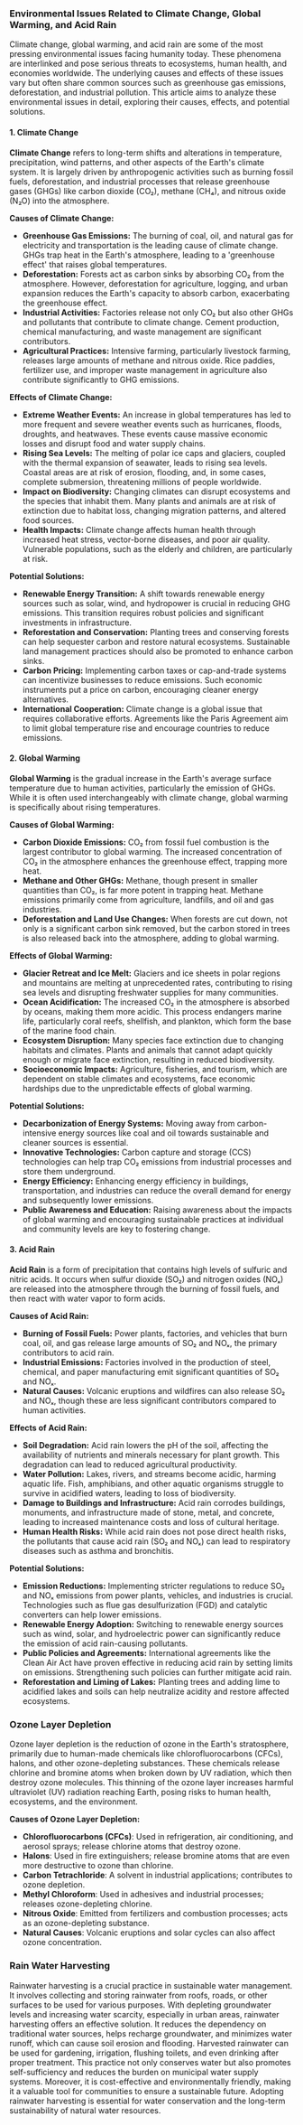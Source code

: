 ### Environmental Issues Related to Climate Change, Global Warming, and Acid Rain

Climate change, global warming, and acid rain are some of the most pressing environmental issues facing humanity today. These phenomena are interlinked and pose serious threats to ecosystems, human health, and economies worldwide. The underlying causes and effects of these issues vary but often share common sources such as greenhouse gas emissions, deforestation, and industrial pollution. This article aims to analyze these environmental issues in detail, exploring their causes, effects, and potential solutions.

#### 1. Climate Change

**Climate Change** refers to long-term shifts and alterations in temperature, precipitation, wind patterns, and other aspects of the Earth's climate system. It is largely driven by anthropogenic activities such as burning fossil fuels, deforestation, and industrial processes that release greenhouse gases (GHGs) like carbon dioxide (CO₂), methane (CH₄), and nitrous oxide (N₂O) into the atmosphere.

**Causes of Climate Change:**
- **Greenhouse Gas Emissions:** The burning of coal, oil, and natural gas for electricity and transportation is the leading cause of climate change. GHGs trap heat in the Earth's atmosphere, leading to a 'greenhouse effect' that raises global temperatures.
- **Deforestation:** Forests act as carbon sinks by absorbing CO₂ from the atmosphere. However, deforestation for agriculture, logging, and urban expansion reduces the Earth's capacity to absorb carbon, exacerbating the greenhouse effect.
- **Industrial Activities:** Factories release not only CO₂ but also other GHGs and pollutants that contribute to climate change. Cement production, chemical manufacturing, and waste management are significant contributors.
- **Agricultural Practices:** Intensive farming, particularly livestock farming, releases large amounts of methane and nitrous oxide. Rice paddies, fertilizer use, and improper waste management in agriculture also contribute significantly to GHG emissions.

**Effects of Climate Change:**
- **Extreme Weather Events:** An increase in global temperatures has led to more frequent and severe weather events such as hurricanes, floods, droughts, and heatwaves. These events cause massive economic losses and disrupt food and water supply chains.
- **Rising Sea Levels:** The melting of polar ice caps and glaciers, coupled with the thermal expansion of seawater, leads to rising sea levels. Coastal areas are at risk of erosion, flooding, and, in some cases, complete submersion, threatening millions of people worldwide.
- **Impact on Biodiversity:** Changing climates can disrupt ecosystems and the species that inhabit them. Many plants and animals are at risk of extinction due to habitat loss, changing migration patterns, and altered food sources.
- **Health Impacts:** Climate change affects human health through increased heat stress, vector-borne diseases, and poor air quality. Vulnerable populations, such as the elderly and children, are particularly at risk.

**Potential Solutions:**
- **Renewable Energy Transition:** A shift towards renewable energy sources such as solar, wind, and hydropower is crucial in reducing GHG emissions. This transition requires robust policies and significant investments in infrastructure.
- **Reforestation and Conservation:** Planting trees and conserving forests can help sequester carbon and restore natural ecosystems. Sustainable land management practices should also be promoted to enhance carbon sinks.
- **Carbon Pricing:** Implementing carbon taxes or cap-and-trade systems can incentivize businesses to reduce emissions. Such economic instruments put a price on carbon, encouraging cleaner energy alternatives.
- **International Cooperation:** Climate change is a global issue that requires collaborative efforts. Agreements like the Paris Agreement aim to limit global temperature rise and encourage countries to reduce emissions.

#### 2. Global Warming

**Global Warming** is the gradual increase in the Earth's average surface temperature due to human activities, particularly the emission of GHGs. While it is often used interchangeably with climate change, global warming is specifically about rising temperatures.

**Causes of Global Warming:**
- **Carbon Dioxide Emissions:** CO₂ from fossil fuel combustion is the largest contributor to global warming. The increased concentration of CO₂ in the atmosphere enhances the greenhouse effect, trapping more heat.
- **Methane and Other GHGs:** Methane, though present in smaller quantities than CO₂, is far more potent in trapping heat. Methane emissions primarily come from agriculture, landfills, and oil and gas industries.
- **Deforestation and Land Use Changes:** When forests are cut down, not only is a significant carbon sink removed, but the carbon stored in trees is also released back into the atmosphere, adding to global warming.

**Effects of Global Warming:**
- **Glacier Retreat and Ice Melt:** Glaciers and ice sheets in polar regions and mountains are melting at unprecedented rates, contributing to rising sea levels and disrupting freshwater supplies for many communities.
- **Ocean Acidification:** The increased CO₂ in the atmosphere is absorbed by oceans, making them more acidic. This process endangers marine life, particularly coral reefs, shellfish, and plankton, which form the base of the marine food chain.
- **Ecosystem Disruption:** Many species face extinction due to changing habitats and climates. Plants and animals that cannot adapt quickly enough or migrate face extinction, resulting in reduced biodiversity.
- **Socioeconomic Impacts:** Agriculture, fisheries, and tourism, which are dependent on stable climates and ecosystems, face economic hardships due to the unpredictable effects of global warming.

**Potential Solutions:**
- **Decarbonization of Energy Systems:** Moving away from carbon-intensive energy sources like coal and oil towards sustainable and cleaner sources is essential.
- **Innovative Technologies:** Carbon capture and storage (CCS) technologies can help trap CO₂ emissions from industrial processes and store them underground.
- **Energy Efficiency:** Enhancing energy efficiency in buildings, transportation, and industries can reduce the overall demand for energy and subsequently lower emissions.
- **Public Awareness and Education:** Raising awareness about the impacts of global warming and encouraging sustainable practices at individual and community levels are key to fostering change.

#### 3. Acid Rain

**Acid Rain** is a form of precipitation that contains high levels of sulfuric and nitric acids. It occurs when sulfur dioxide (SO₂) and nitrogen oxides (NOₓ) are released into the atmosphere through the burning of fossil fuels, and then react with water vapor to form acids.

**Causes of Acid Rain:**
- **Burning of Fossil Fuels:** Power plants, factories, and vehicles that burn coal, oil, and gas release large amounts of SO₂ and NOₓ, the primary contributors to acid rain.
- **Industrial Emissions:** Factories involved in the production of steel, chemical, and paper manufacturing emit significant quantities of SO₂ and NOₓ.
- **Natural Causes:** Volcanic eruptions and wildfires can also release SO₂ and NOₓ, though these are less significant contributors compared to human activities.

**Effects of Acid Rain:**
- **Soil Degradation:** Acid rain lowers the pH of the soil, affecting the availability of nutrients and minerals necessary for plant growth. This degradation can lead to reduced agricultural productivity.
- **Water Pollution:** Lakes, rivers, and streams become acidic, harming aquatic life. Fish, amphibians, and other aquatic organisms struggle to survive in acidified waters, leading to loss of biodiversity.
- **Damage to Buildings and Infrastructure:** Acid rain corrodes buildings, monuments, and infrastructure made of stone, metal, and concrete, leading to increased maintenance costs and loss of cultural heritage.
- **Human Health Risks:** While acid rain does not pose direct health risks, the pollutants that cause acid rain (SO₂ and NOₓ) can lead to respiratory diseases such as asthma and bronchitis.

**Potential Solutions:**
- **Emission Reductions:** Implementing stricter regulations to reduce SO₂ and NOₓ emissions from power plants, vehicles, and industries is crucial. Technologies such as flue gas desulfurization (FGD) and catalytic converters can help lower emissions.
- **Renewable Energy Adoption:** Switching to renewable energy sources such as wind, solar, and hydroelectric power can significantly reduce the emission of acid rain-causing pollutants.
- **Public Policies and Agreements:** International agreements like the Clean Air Act have proven effective in reducing acid rain by setting limits on emissions. Strengthening such policies can further mitigate acid rain.
- **Reforestation and Liming of Lakes:** Planting trees and adding lime to acidified lakes and soils can help neutralize acidity and restore affected ecosystems.

### Ozone Layer Depletion
Ozone layer depletion is the reduction of ozone in the Earth's stratosphere, primarily due to human-made chemicals like chlorofluorocarbons (CFCs), halons, and other ozone-depleting substances. These chemicals release chlorine and bromine atoms when broken down by UV radiation, which then destroy ozone molecules. This thinning of the ozone layer increases harmful ultraviolet (UV) radiation reaching Earth, posing risks to human health, ecosystems, and the environment.

**Causes of Ozone Layer Depletion:**
- **Chlorofluorocarbons (CFCs)**: Used in refrigeration, air conditioning, and aerosol sprays; release chlorine atoms that destroy ozone.
- **Halons**: Used in fire extinguishers; release bromine atoms that are even more destructive to ozone than chlorine.
- **Carbon Tetrachloride**: A solvent in industrial applications; contributes to ozone depletion.
- **Methyl Chloroform**: Used in adhesives and industrial processes; releases ozone-depleting chlorine.
- **Nitrous Oxide**: Emitted from fertilizers and combustion processes; acts as an ozone-depleting substance.
- **Natural Causes**: Volcanic eruptions and solar cycles can also affect ozone concentration.

### Rain Water Harvesting

Rainwater harvesting is a crucial practice in sustainable water management. It involves collecting and storing rainwater from roofs, roads, or other surfaces to be used for various purposes. With depleting groundwater levels and increasing water scarcity, especially in urban areas, rainwater harvesting offers an effective solution. It reduces the dependency on traditional water sources, helps recharge groundwater, and minimizes water runoff, which can cause soil erosion and flooding. Harvested rainwater can be used for gardening, irrigation, flushing toilets, and even drinking after proper treatment. This practice not only conserves water but also promotes self-sufficiency and reduces the burden on municipal water supply systems. Moreover, it is cost-effective and environmentally friendly, making it a valuable tool for communities to ensure a sustainable future. Adopting rainwater harvesting is essential for water conservation and the long-term sustainability of natural water resources.

